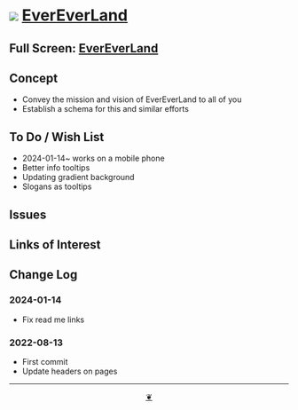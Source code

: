 # [![](https://evereverland.github.io/assets/github-octicon.svg )](https://github.com/evereverland/ "Source code on GitHub" ) [EverEverLand]( https://evereverland.github.io/ "Home page" )


<!--@@@
<div class=iframe-resize ><iframe src=https://evereverland.github.io/ height=100% width=100% ></iframe></div>
_"EverEverLand" in a resizable window. One finger to rotate. Two to zoom._
@@@-->

## Full Screen: [EverEverLand]( https://evereverland.github.io/ )


## Concept

* Convey the mission and vision of EverEverLand to all of you
* Establish a schema for this and similar efforts

## To Do / Wish List

* 2024-01-14~ works on a mobile phone
* Better info tooltips
* Updating gradient background
* Slogans as tooltips

## Issues


## Links of Interest


## Change Log

### 2024-01-14

* Fix read me links
### 2022-08-13

* First commit
* Update headers on pages

***

<center title="Hello! Click me to go up to the top" ><a class=aDingbat href=javascript:window.scrollTo(0,0);> ❦ </a></center>
